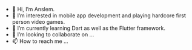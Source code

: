 - 👋 Hi, I’m Anslem.
- 👀 I’m interested in mobile app development and playing hardcore first person video games.
- 🌱 I’m currently learning Dart as well as the Flutter framework.
- 💞️ I’m looking to collaborate on ...
- 📫 How to reach me ...

<!---
Anslem27/Anslem27 is a ✨ special ✨ repository because its `README.md` (this file) appears on your GitHub profile.
You can click the Preview link to take a look at your changes.
--->
